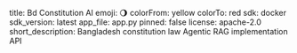 title: Bd Constitution AI
emoji: 🌖
colorFrom: yellow
colorTo: red
sdk: docker
sdk_version: latest
app_file: app.py
pinned: false
license: apache-2.0
short_description: Bangladesh constitution law Agentic RAG implementation API
